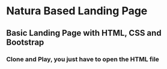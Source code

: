 # Natura Based Landing Page

## Basic Landing Page with HTML, CSS and Bootstrap

### Clone and Play, you just have to open the HTML file
